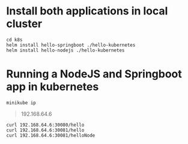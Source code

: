 # Install both applications in local cluster
```
cd k8s
helm install hello-springboot ./hello-kubernetes
helm install hello-nodejs ./hello-kubernetes
```

# Running a NodeJS and Springboot app in kubernetes
`minikube ip`
>192.168.64.6

```
curl 192.168.64.6:30080/hello
curl 192.168.64.6:30081/hello
curl 192.168.64.6:30081/helloNode
```